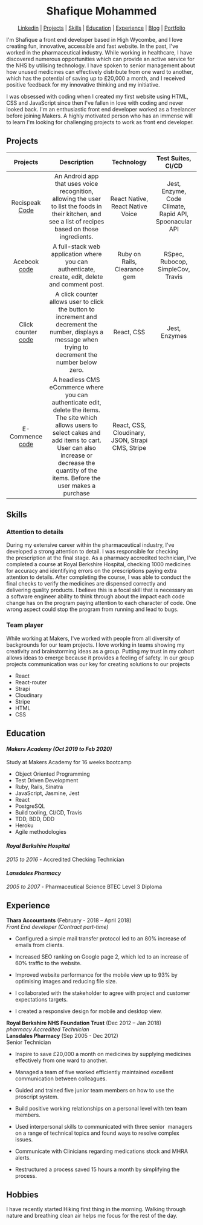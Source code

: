 
<div align="center">
  <h1>Shafique Mohammed</h1>

</div>

<div align="center">
 
 [Linkedin](https://www.linkedin.com/in/shafique-mohammed-b65856101/) | [Projects](#project-id) | [Skills](#skill-id)  | [Education](#education-id) | [Experience](#experience-id) | [Blog](https://medium.com/@shaf01sm/career-change-98cca25bf921) | [Portfolio](https://www.shafsm.com/)

</div>


I'm Shafique a front end developer based in High Wycombe, and I love creating fun, innovative, accessible and fast website. In the past, I've worked in the pharmaceutical industry. While working in healthcare, I have discovered numerous opportunities which can provide an active service for the NHS by utilising technology. I have spoken to senior management about how unused medicines can effectively distribute from one ward to another, which has the potential of saving up to £20,000 a month, and I received positive feedback for my innovative thinking and my initiative.


I was obsessed with coding when I created my first website using HTML, CSS and JavaScript since then I've fallen in love with coding and never looked back. I'm an enthusiastic front end developer worked as a freelancer before joining Makers. A highly motivated person who has an immense will to learn I'm looking for challenging projects to work as front end developer.


<a name="project-id"></a>
## Projects

| Projects       | Description    | Technology  |Test Suites, CI/CD |
| :-------------: | :-------------: | :------------------: | :-------------------:|
|Recispeak [Code](https://github.com/shafali03/Recispeak) | An Android app that uses voice recognition, allowing the user to list the foods in their kitchen, and see a list of recipes based on those ingredients. | React Native, React Native Voice | Jest, Enzyme, Code Climate, Rapid API, Spoonacular API
| Acebook [code](https://github.com/denriquem/acebook--TeamFavouriteFriendLove- )|  A full-stack web application where you can authenticate, create, edit, delete and comment post.  | Ruby on Rails, Clearance gem|RSpec, Rubocop, SimpleCov, Travis |
|Click counter [code](https://github.com/shafali03/click-counter-react) | A click counter allows user to click the button to increment and decrement the number, displays a message when trying to decrement the number below zero. |React, CSS|          Jest, Enzymes         |
| E-Commence [code](https://github.com/shafali03/cake-house)      | A headless CMS eCommerce where you can authenticate edit, delete the items. The site which allows users to select cakes and add items to cart. User can also increase or decrease the quantity of the items. Before the user makes a purchase   | React, CSS, Cloudinary, JSON, Strapi CMS, Stripe



<a name="skill-id"></a>
## Skills

### Attention to details

During my extensive career within the pharmaceutical industry, I've developed a strong attention to detail. I was responsible for checking the prescription at the final stage. As a pharmacy accredited technician, I've completed a course at Royal Berkshire Hospital, checking 1000 medicines for accuracy and identifying errors on the prescriptions paying extra attention to details. After completing the course, I was able to conduct the final checks to verify the medicines are dispensed correctly and delivering quality products. I believe this is a focal skill that is necessary as a software engineer ability to think through about the impact each code change has on the program paying attention to each character of code. One wrong aspect could stop the program from running and lead to bugs.


### Team player

While working at Makers, I've worked with people from all diversity of backgrounds for our team projects. I love working in teams showing my creativity and brainstorming ideas as a group. Putting my trust in my cohort allows ideas to emerge because it provides a feeling of safety. In our group projects communication was our key for creating solutions to our projects

* React
* React-router
* Strapi
* Cloudinary
* Stripe
* HTML
* CSS


<a name="education-id"></a>
## Education

#### *Makers Academy (Oct 2019 to Feb 2020)*

Study at Makers Academy for 16 weeks bootcamp

* Object Oriented Programming
* Test Driven Development
* Ruby, Rails, Sinatra
* JavaScript, Jasmine, Jest
* React
* PostgreSQL
* Build tooling, CI/CD, Travis
* TDD, BDD, DDD
* Heroku
* Agile methodologies


#### *Royal Berkshire Hospital*
*2015 to 2016*  -    Accredited Checking Technician

#### *Lansdales Pharmacy*
 *2005 to 2007* - Pharmaceutical Science BTEC Level 3 Diploma


<a name="experience-id"></a>
## Experience


**Thara Accountants** (February - 2018 – April 2018)    
*Front End developer	(Contract part-time)*  

* Configured a simple mail transfer protocol led to an 80% increase of emails from clients.

*	Increased SEO ranking on Google page 2, which led to an increase of 60% traffic to the website.

* Improved website performance for the mobile view up to 93% by optimising images and reducing file size.

*	I collaborated with the stakeholder to agree with project and customer expectations targets.

*	I created a responsive design for mobile and desktop view.


**Royal Berkshire NHS Foundation Trust** (Dec 2012 – Jan 2018) <br>
*pharmacy Accredited Technician* 
<br>
**Lansdales Pharmacy** (Sep 2005 - Dec 2012) <br>
Senior Technician 

* Inspire to save £20,000 a month on medicines by supplying medicines effectively from one ward to another.

* Managed a team of five worked efficiently maintained excellent communication between colleagues.

* Guided and trained five junior team members on how to use the proscript system.

* Build positive working relationships on a personal level with ten team members.

* Used interpersonal skills to communicated with three senior  managers on a range of technical topics and found ways to resolve complex issues.

* Communicate with Clinicians regarding medications stock and MHRA alerts.

* Restructured a process saved 15 hours a month by simplifying the process.


## Hobbies

I have recently started Hiking first thing in the morning. Walking through nature and breathing clean air helps me focus for the rest of the day.